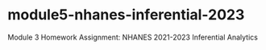 # module5-nhanes-inferential-2023
Module 3 Homework Assignment:  NHANES 2021-2023 Inferential Analytics
